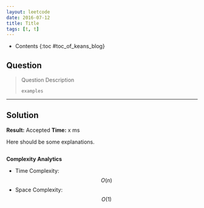 ```yaml
---
layout: leetcode
date: 2016-07-12
title: Title
tags: [t, t]
---
```


* Contents
{:toc #toc_of_keans_blog}

## Question

> Question Description
>
>     examples
>     

***

## Solution

**Result:** Accepted **Time:** x ms

Here should be some explanations.

```c

```

**Complexity Analytics**

- Time Complexity: $$O(n)$$
- Space Complexity: $$O(1)$$
